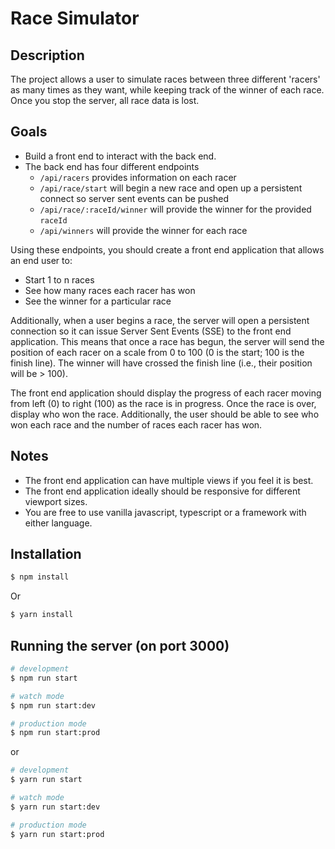 # Race Simulator

## Description
The project allows a user to simulate races between three different 'racers' as 
many times as they want, while keeping track of the winner of each race. Once you 
stop the server, all race data is lost.

## Goals
* Build a front end to interact with the back end.
* The back end has four different endpoints
  * `/api/racers` provides information on each racer
  * `/api/race/start` will begin a new race and open up a persistent connect so server sent events can be pushed
  * `/api/race/:raceId/winner` will provide the winner for the provided `raceId`
  * `/api/winners` will provide the winner for each race

Using these endpoints, you should create a front end application
that allows an end user to:
* Start 1 to n races
* See how many races each racer has won
* See the winner for a particular race

Additionally, when a user begins a race, the server will open a
persistent connection so it can issue Server Sent Events (SSE) to 
the front end application. This means that once a race has
begun, the server will send the position of each racer on a scale
from 0 to 100 (0 is the start; 100 is the finish line). The winner
will have crossed the finish line (i.e., their position will be > 100).

The front end application should display the progress of each racer 
moving from left (0) to right (100) as the race is in progress. 
Once the race is over, display who won the race. Additionally,
the user should be able to see who won each race and the number
of races each racer has won.

## Notes
* The front end application can have multiple views if you feel it is best.
* The front end application ideally should be responsive for different viewport sizes.
* You are free to use vanilla javascript, typescript or a framework with either language.

## Installation

```bash
$ npm install 
```

Or

```bash
$ yarn install
```

## Running the server (on port 3000)

```bash
# development
$ npm run start

# watch mode
$ npm run start:dev

# production mode
$ npm run start:prod
```

or 

```bash 
# development
$ yarn run start

# watch mode
$ yarn run start:dev

# production mode
$ yarn run start:prod
```

